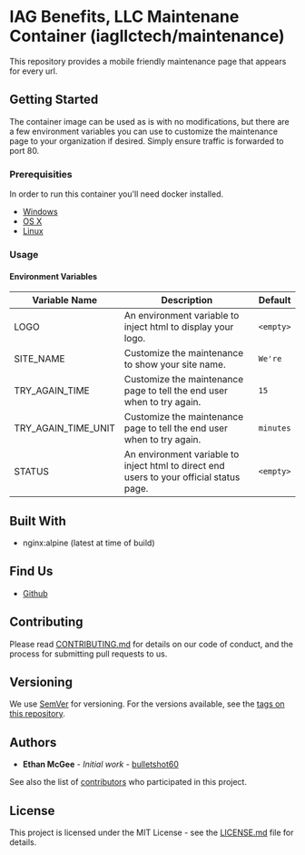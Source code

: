 # IAG Benefits, LLC Maintenane Container (iagllctech/maintenance)

This repository provides a mobile friendly maintenance page that appears for every url.

## Getting Started

The container image can be used as is with no modifications, but there are a few environment variables you can use to customize the maintenance page to your organization if desired.  Simply ensure traffic is forwarded to port 80.

### Prerequisities

In order to run this container you'll need docker installed.

* [Windows](https://docs.docker.com/windows/started)
* [OS X](https://docs.docker.com/mac/started/)
* [Linux](https://docs.docker.com/linux/started/)

### Usage

#### Environment Variables

| Variable Name | Description | Default |
| --- | --- | --- |
| LOGO | An environment variable to inject html to display your logo. | `<empty>` |
| SITE_NAME | Customize the maintenance to show your site name. | `We're` |
| TRY_AGAIN_TIME | Customize the maintenance page to tell the end user when to try again. | `15` |
| TRY_AGAIN_TIME_UNIT | Customize the maintenance page to tell the end user when to try again. | `minutes` |
| STATUS | An environment variable to inject html to direct end users to your official status page. | `<empty>` |

## Built With

* nginx:alpine (latest at time of build)

## Find Us

* [Github](https://github.com/iagtech/maintenance-page)

## Contributing

Please read [CONTRIBUTING.md](https://github.com/iagtech/maintenance-page/blob/main/CONTRIBUTING.md) for details on our code of conduct, and the process for submitting pull requests to us.

## Versioning

We use [SemVer](http://semver.org/) for versioning. For the versions available, see the [tags on this repository](https://github.com/iagtech/maintenance-page/tags). 

## Authors

* **Ethan McGee** - *Initial work* - [bulletshot60](https://github.com/bulletshot60)

See also the list of [contributors](https://github.com/iagtech/maintenance-page/contributors) who participated in this project.

## License

This project is licensed under the MIT License - see the [LICENSE.md](https://github.com/iagtech/maintenance-page/blob/main/LICENSE.md) file for details.
